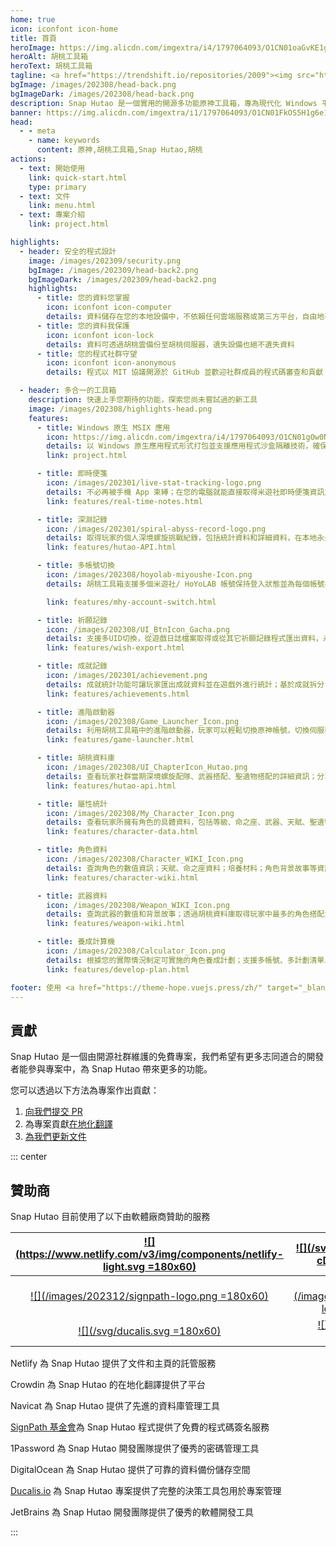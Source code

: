 ```yaml
---
home: true
icon: iconfont icon-home
title: 首頁
heroImage: https://img.alicdn.com/imgextra/i4/1797064093/O1CN01oaGvKE1g6dut0pICS_!!1797064093.png_.webp
heroAlt: 胡桃工具箱
heroText: 胡桃工具箱
tagline: <a href="https://trendshift.io/repositories/2009"><img src="https://trendshift.io/api/badge/repositories/2009" alt="trend"/></a><br>实用的开源多功能原神工具箱 🧰
bgImage: /images/202308/head-back.png
bgImageDark: /images/202308/head-back.png
description: Snap Hutao 是一個實用的開源多功能原神工具箱，專為現代化 Windows 平台設計，提供進階啟動器、祈願記錄匯出、即時便箋等功能以改善桌面端玩家的遊戲體驗。
banner: https://img.alicdn.com/imgextra/i1/1797064093/O1CN01FkOS5H1g6e1z8LCaD_!!1797064093.png
head:
  - - meta
    - name: keywords
      content: 原神,胡桃工具箱,Snap Hutao,胡桃
actions:
  - text: 開始使用
    link: quick-start.html
    type: primary
  - text: 文件
    link: menu.html
  - text: 專案介紹
    link: project.html

highlights:
  - header: 安全的程式設計
    image: /images/202309/security.png
    bgImage: /images/202309/head-back2.png
    bgImageDark: /images/202309/head-back2.png
    highlights:
      - title: 您的資料您掌握
        icon: iconfont icon-computer
        details: 資料儲存在您的本地設備中，不依賴任何雲端服務或第三方平台，自由地存取您的資料
      - title: 您的資料我保護
        icon: iconfont icon-lock
        details: 資料可透過胡桃雲備份至胡桃伺服器，遺失設備也絕不遺失資料
      - title: 您的程式社群守望
        icon: iconfont icon-anonymous
        details: 程式以 MIT 協議開源於 GitHub 並歡迎社群成員的程式碼審查和貢獻；打包和發布流程由全自動流水線完成，無人工干預

  - header: 多合一的工具箱
    description: 快速上手您期待的功能，探索您尚未嘗試過的新工具
    image: /images/202308/highlights-head.png
    features:
      - title: Windows 原生 MSIX 應用
        icon: https://img.alicdn.com/imgextra/i4/1797064093/O1CN01gOw0Nk1g6e0yjfAlD_!!1797064093.png_.webp
        details: 以 Windows 原生應用程式形式打包並支援應用程式沙盒隔離技術，確保系統穩定性和整潔性
        link: project.html

      - title: 即時便箋
        icon: /images/202301/live-stat-tracking-logo.png
        details: 不必再被手機 App 束縛；在您的電腦就能直接取得米遊社即時便箋資訊並收到 Windows 原生通知提示
        link: features/real-time-notes.html

      - title: 深淵記錄
        icon: /images/202301/spiral-abyss-record-logo.png
        details: 取得玩家的個人深境螺旋挑戰紀錄，包括統計資料和詳細資料，在本地永久保存往期深境螺旋挑戰記錄
        link: features/hutao-API.html

      - title: 多帳號切換
        icon: /images/202308/hoyolab-miyoushe-Icon.png
        details: 胡桃工具箱支援多個米遊社/ HoYoLAB 帳號保持登入狀態並為每個帳號在各個功能中分別建立檔案，玩家可以輕鬆管理他們的多個帳號

        link: features/mhy-account-switch.html

      - title: 祈願記錄
        icon: /images/202308/UI_BtnIcon_Gacha.png
        details: 支援多UID切換，從遊戲日誌檔案取得或從其它祈願記錄程式匯出資料，永久保留玩家的祈願記錄
        link: features/wish-export.html

      - title: 成就記錄
        icon: /images/202301/achievement.png
        details: 成就統計功能可讓玩家匯出成就資料並在遊戲外進行統計；基於成就拆分，玩家可以對隱藏成就的階段性目標進行管理
        link: features/achievements.html

      - title: 進階啟動器
        icon: /images/202308/Game_Launcher_Icon.png
        details: 利用胡桃工具箱中的進階啟動器，玩家可以輕鬆切換原神帳號，切換伺服器，修改遊戲視窗設定並進一步探索更多進階功能
        link: features/game-launcher.html

      - title: 胡桃資料庫
        icon: /images/202308/UI_ChapterIcon_Hutao.png
        details: 查看玩家社群當期深境螺旋配隊、武器搭配、聖遺物搭配的詳細資訊；分享自己的深境螺旋陣容配置
        link: features/hutao-api.html

      - title: 屬性統計
        icon: /images/202308/My_Character_Icon.png
        details: 查看玩家所擁有角色的具體資料，包括等級、命之座、武器、天賦、聖遺物等；自動計算聖遺物評分和雙爆評分
        link: features/character-data.html

      - title: 角色資料
        icon: /images/202308/Character_WIKI_Icon.png
        details: 查詢角色的數值資訊；天賦、命之座資料；培養材料；角色背景故事等資訊；透過胡桃資料庫取得玩家中最多的武器和聖遺物搭配方案
        link: features/character-wiki.html

      - title: 武器資料
        icon: /images/202308/Weapon_WIKI_Icon.png
        details: 查詢武器的數值和背景故事；透過胡桃資料庫取得玩家中最多的角色搭配資料
        link: features/weapon-wiki.html

      - title: 養成計算機
        icon: /images/202308/Calculator_Icon.png
        details: 根據您的實際情況制定可實施的角色養成計劃；支援多帳號、多計劃清單以及背包物品記錄
        link: features/develop-plan.html

footer: 使用 <a href="https://theme-hope.vuejs.press/zh/" target="_blank">VuePress Theme Hope</a> 主題構建 | 用開源社群力量為原神 PC 端玩家帶來最好的遊戲體驗
---
```


## 貢獻

Snap Hutao 是一個由開源社群維護的免費專案，我們希望有更多志同道合的開發者能參與專案中，為 Snap Hutao 帶來更多的功能。

您可以透過以下方法為專案作出貢獻：

1. [向我們提交 PR](https://github.com/DGP-Studio/Snap.Hutao/pulls)
2. 為專案貢獻[在地化翻譯](i18n.md)
3. [為我們更新文件](https://github.com/DGP-Studio/Snap.Hutao.Docs)

<!-- @include: star-request.md -->

::: center

## 贊助商

Snap Hutao 目前使用了以下由軟體廠商贊助的服務

| [![](https://www.netlify.com/v3/img/components/netlify-light.svg =180x60)](https://www.netlify.com/) |  [![](/svg/crowdin-core-logo-cDark.svg =180x60)](https://crowdin.com/)   |           [![](/images/202409/navicat.png =180x60)](https://navicat.com/)            |
| :--------------------------------------------------------------------------------------------------: | :----------------------------------------------------------------------: | :----------------------------------------------------------------------------------: |
|              [![](/images/202312/signpath-logo.png =180x60)](https://about.signpath.io)              | [![](/images/202312/1Password-logo.svg =180x35)](https://1password.com/) | [![](/images/202312/digitalocean-horizontal.svg =180x35)](https://about.signpath.io) |
|                       [![](/svg/ducalis.svg =180x60)](https://hi.ducalis.io/)                        |      [![](/svg/jetbrains.svg =180x60)](https://www.jetbrains.com/)       |

Netlify 為 Snap Hutao 提供了文件和主頁的託管服務

Crowdin 為 Snap Hutao 的在地化翻譯提供了平台

Navicat 為 Snap Hutao 提供了先進的資料庫管理工具

[SignPath 基金會](https://signpath.org/)為 Snap Hutao 程式提供了免費的程式碼簽名服務

1Password 為 Snap Hutao 開發團隊提供了優秀的密碼管理工具

DigitalOcean 為 Snap Hutao 提供了可靠的資料備份儲存空間

[Ducalis.io](https://hi.ducalis.io/) 為 Snap Hutao 專案提供了完整的決策工具包用於專案管理

JetBrains 為 Snap Hutao 開發團隊提供了優秀的軟體開發工具

:::